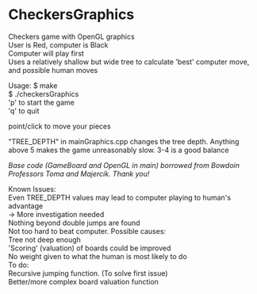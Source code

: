 # CheckersGraphics
Checkers game with OpenGL graphics  
User is Red, computer is Black  
Computer will play first  
Uses a relatively shallow but wide tree to calculate 'best' computer move, and possible human moves  


Usage:
$ make  
$ ./checkersGraphics  
'p' to start the game  
'q' to quit  

point/click to move your pieces  


"TREE_DEPTH" in mainGraphics.cpp changes the tree depth. Anything above 5 makes the game unreasonably slow. 3-4 is a good balance  


*Base code (GameBoard and OpenGL in main) borrowed from Bowdoin Professors Toma and Majercik. Thank you!*  


Known Issues:  
Even TREE_DEPTH values may lead to computer playing to human's advantage  
    -> More investigation needed  
Nothing beyond double jumps are found  
Not too hard to beat computer. Possible causes:  
    Tree not deep enough  
    'Scoring' (valuation) of boards could be improved  
    No weight given to what the human is most likely to do  
To do:  
Recursive jumping function. (To solve first issue)  
Better/more complex board valuation function  

